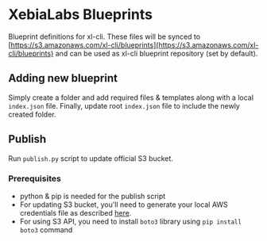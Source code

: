 # XebiaLabs Blueprints

Blueprint definitions for xl-cli. These files will be synced to [https://s3.amazonaws.com/xl-cli/blueprints](https://s3.amazonaws.com/xl-cli/blueprints) and can be used as xl-cli blueprint repository (set by default).

## Adding new blueprint

Simply create a folder and add required files & templates along with a local `index.json` file. Finally, update root `index.json` file to include the newly created folder.

## Publish

Run `publish.py` script to update official S3 bucket.

### Prerequisites

- python & pip is needed for the publish script
- For updating S3 bucket, you'll need to generate your local AWS credentials file as described [here](https://docs.aws.amazon.com/cli/latest/userguide/cli-config-files.html).
- For using S3 API, you need to install `boto3` library using `pip install boto3` command